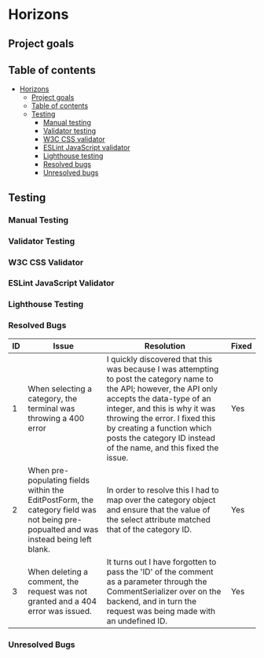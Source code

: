 # Horizons

## Project goals

## Table of contents
- [Horizons](#horizons)
  * [Project goals](#project-goals)
  * [Table of contents](#table-of-contents)
  * [Testing](#testing)
    + [Manual testing](#manual-testing)
    + [Validator testing](#validator-testing)
    + [W3C CSS validator](#w3c-css-validator)
    + [ESLint JavaScript validator](#eslint-javascript-validator)
    + [Lighthouse testing](#lighthouse-testing)
    + [Resolved bugs](#resolved-bugs)
    + [Unresolved bugs](#unresolved-bugs)

## Testing

### Manual Testing

### Validator Testing

### W3C CSS Validator

### ESLint JavaScript Validator

### Lighthouse Testing

### Resolved Bugs

| ID | Issue | Resolution | Fixed |
| --- | --- | --- | --- |
| 1 | When selecting a category, the terminal was throwing a 400 error | I quickly discovered that this was because I was attempting to post the category name to the API; however, the API only accepts the data-type of an integer, and this is why it was throwing the error. I fixed this by creating a function which posts the category ID instead of the name, and this fixed the issue. | Yes |
| 2 | When pre-populating fields within the EditPostForm, the category field was not being pre-popualted and was instead being left blank. | In order to resolve this I had to map over the category object and ensure that the value of the select attribute matched that of the category ID. | Yes |
| 3 | When deleting a comment, the request was not granted and a 404 error was issued. | It turns out I have forgotten to pass the 'ID' of the comment as a parameter through the CommentSerializer over on the backend, and in turn the request was being made with an undefined ID. | Yes |

### Unresolved Bugs